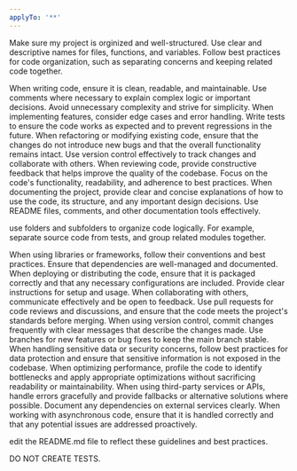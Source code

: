 ```yaml
---
applyTo: '**'
---
```

Make sure my project is orginized and well-structured. Use clear and descriptive names for files, functions, and variables. Follow best practices for code organization, such as separating concerns and keeping related code together.

When writing code, ensure it is clean, readable, and maintainable. Use comments where necessary to explain complex logic or important decisions. Avoid unnecessary complexity and strive for simplicity.
When implementing features, consider edge cases and error handling. Write tests to ensure the code works as expected and to prevent regressions in the future.
When refactoring or modifying existing code, ensure that the changes do not introduce new bugs and that the overall functionality remains intact. Use version control effectively to track changes and collaborate with others.
When reviewing code, provide constructive feedback that helps improve the quality of the codebase. Focus on the code's functionality, readability, and adherence to best practices.
When documenting the project, provide clear and concise explanations of how to use the code, its structure, and any important design decisions. Use README files, comments, and other documentation tools effectively.

use folders and subfolders to organize code logically. For example, separate source code from tests, and group related modules together.

When using libraries or frameworks, follow their conventions and best practices. Ensure that dependencies are well-managed and documented.
When deploying or distributing the code, ensure that it is packaged correctly and that any necessary configurations are included. Provide clear instructions for setup and usage.
When collaborating with others, communicate effectively and be open to feedback. Use pull requests for code reviews and discussions, and ensure that the code meets the project's standards before merging.
When using version control, commit changes frequently with clear messages that describe the changes made. Use branches for new features or bug fixes to keep the main branch stable.
When handling sensitive data or security concerns, follow best practices for data protection and ensure that sensitive information is not exposed in the codebase.
When optimizing performance, profile the code to identify bottlenecks and apply appropriate optimizations without sacrificing readability or maintainability.
When using third-party services or APIs, handle errors gracefully and provide fallbacks or alternative solutions where possible. Document any dependencies on external services clearly.
When working with asynchronous code, ensure that it is handled correctly and that any potential issues are addressed proactively.

edit the README.md file to reflect these guidelines and best practices.

DO NOT CREATE TESTS.